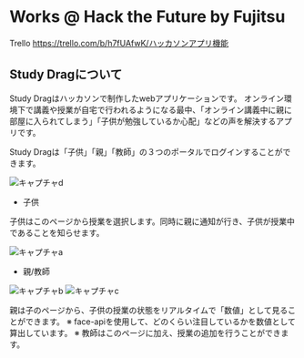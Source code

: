 # Works @ Hack the Future by Fujitsu 
Trello
https://trello.com/b/h7fUAfwK/ハッカソンアプリ機能

## Study Dragについて
Study Dragはハッカソンで制作したwebアプリケーションです。
オンライン環境下で講義や授業が自宅で行われるようになる最中、「オンライン講義中に親に部屋に入られてしまう」「子供が勉強しているか心配」などの声を解決するアプリです。

Study Dragは「子供」「親」「教師」の３つのポータルでログインすることができます。

![キャプチャd](https://user-images.githubusercontent.com/40309813/109398179-7888bf00-797e-11eb-96dd-c474880fc645.PNG)

- 子供

子供はこのページから授業を選択します。同時に親に通知が行き、子供が授業中であることを知らせます。

![キャプチャa](https://user-images.githubusercontent.com/40309813/109398174-76befb80-797e-11eb-8fd6-105f5dabb952.PNG)

- 親/教師

![キャプチャb](https://user-images.githubusercontent.com/40309813/109398176-77f02880-797e-11eb-8d66-bb88b0240b4f.PNG)
![キャプチャc](https://user-images.githubusercontent.com/40309813/109398178-77f02880-797e-11eb-887d-3fd832adf183.PNG)

親は子のページから、子供の授業の状態をリアルタイムで「数値」として見ることができます。
※ face-apiを使用して、どのくらい注目しているかを数値として算出しています。
※ 教師はこのページに加え、授業の追加を行うことができます。
